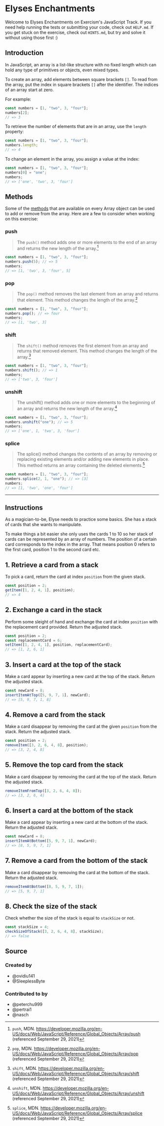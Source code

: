 # Elyses Enchantments

Welcome to Elyses Enchantments on Exercism's JavaScript Track.
If you need help running the tests or submitting your code, check out `HELP.md`.
If you get stuck on the exercise, check out `HINTS.md`, but try and solve it without using those first :)

## Introduction

In JavaScript, an array is a list-like structure with no fixed length which can hold any type of primitives or objects, even mixed types.

To create an array, add elements between square brackets `[]`.
To read from the array, put the index in square brackets `[]` after the identifier.
The indices of an array start at zero.

For example:

```javascript
const numbers = [1, "two", 3, "four"];
numbers[2];
// => 3
```

To retrieve the number of elements that are in an array, use the `length` property:

```javascript
const numbers = [1, "two", 3, "four"];
numbers.length;
// => 4
```

To change an element in the array, you assign a value at the index:

```javascript
const numbers = [1, "two", 3, "four"];
numbers[0] = "one";
numbers;
// => ['one', 'two', 3, 'four']
```

## Methods

Some of the [methods][array_methods] that are available on every Array object can be used to add or remove from the array.
Here are a few to consider when working on this exercise:

### push

> The `push()` method adds one or more elements to the end of an array and returns the new length of the array.[^1]

```javascript
const numbers = [1, "two", 3, "four"];
numbers.push(5); // => 5
numbers;
// => [1, 'two', 3, 'four', 5]
```

### pop

> The `pop()` method removes the last element from an array and returns that element.
> This method changes the length of the array.[^2]

```javascript
const numbers = [1, "two", 3, "four"];
numbers.pop(); // => four
numbers;
// => [1, 'two', 3]
```

### shift

> The `shift()` method removes the first element from an array and returns that removed element.
> This method changes the length of the array.[^3]

```javascript
const numbers = [1, "two", 3, "four"];
numbers.shift(); // => 1
numbers;
// => ['two', 3, 'four']
```

### unshift

> The unshift() method adds one or more elements to the beginning of an array and returns the new length of the array.[^4]

```javascript
const numbers = [1, "two", 3, "four"];
numbers.unshift("one"); // => 5
numbers;
// => ['one', 1, 'two', 3, 'four']
```

### splice

> The splice() method changes the contents of an array by removing or replacing existing elements and/or adding new elements in place.
> This method returns an array containing the deleted elements.[^5]

```javascript
const numbers = [1, "two", 3, "four"];
numbers.splice(2, 1, "one"); // => [3]
numbers;
// => [1, 'two', 'one', 'four']
```

---

[^1]: `push`, MDN. https://developer.mozilla.org/en-US/docs/Web/JavaScript/Reference/Global_Objects/Array/push (referenced September 29, 2021)
[^2]: `pop`, MDN. https://developer.mozilla.org/en-US/docs/Web/JavaScript/Reference/Global_Objects/Array/pop (referenced September 29, 2021)
[^3]: `shift`, MDN. https://developer.mozilla.org/en-US/docs/Web/JavaScript/Reference/Global_Objects/Array/shift (referenced September 29, 2021)
[^4]: `unshift`, MDN. https://developer.mozilla.org/en-US/docs/Web/JavaScript/Reference/Global_Objects/Array/unshift (referenced September 29, 2021)
[^5]: `splice`, MDN. https://developer.mozilla.org/en-US/docs/Web/JavaScript/Reference/Global_Objects/Array/splice (referenced September 29, 2021)

[array_methods]: https://developer.mozilla.org/en-US/docs/Web/JavaScript/Reference/Global_Objects/Array

## Instructions

As a magician-to-be, Elyse needs to practice some basics. She has
a stack of cards that she wants to manipulate.

To make things a bit easier she only uses the cards 1 to 10 so her
stack of cards can be represented by an array of numbers. The position
of a certain card corresponds to the index in the array. That means
position 0 refers to the first card, position 1 to the second card
etc.

## 1. Retrieve a card from a stack

To pick a card, return the card at index `position` from
the given stack.

```javascript
const position = 2;
getItem([1, 2, 4, 1], position);
// => 4
```

## 2. Exchange a card in the stack

Perform some sleight of hand and exchange the card at index `position`
with the replacement card provided.
Return the adjusted stack.

```javascript
const position = 2;
const replacementCard = 6;
setItem([1, 2, 4, 1], position, replacementCard);
// => [1, 2, 6, 1]
```

## 3. Insert a card at the top of the stack

Make a card appear by inserting a new card at the top of the stack.
Return the adjusted stack.

```javascript
const newCard = 8;
insertItemAtTop([5, 9, 7, 1], newCard);
// => [5, 9, 7, 1, 8]
```

## 4. Remove a card from the stack

Make a card disappear by removing the card at the given `position` from the stack.
Return the adjusted stack.

```javascript
const position = 2;
removeItem([3, 2, 6, 4, 8], position);
// => [3, 2, 4, 8]
```

## 5. Remove the top card from the stack

Make a card disappear by removing the card at the top of the stack.
Return the adjusted stack.

```javascript
removeItemFromTop([3, 2, 6, 4, 8]);
// => [3, 2, 6, 4]
```

## 6. Insert a card at the bottom of the stack

Make a card appear by inserting a new card at the bottom of the stack.
Return the adjusted stack.

```javascript
const newCard = 8;
insertItemAtBottom([5, 9, 7, 1], newCard);
// => [8, 5, 9, 7, 1]
```

## 7. Remove a card from the bottom of the stack

Make a card disappear by removing the card at the bottom of the stack.
Return the adjusted stack.

```javascript
removeItemAtBottom([8, 5, 9, 7, 1]);
// => [5, 9, 7, 1]
```

## 8. Check the size of the stack

Check whether the size of the stack is equal to `stackSize` or not.

```javascript
const stackSize = 4;
checkSizeOfStack([3, 2, 6, 4, 8], stackSize);
// => false
```

## Source

### Created by

- @ovidiu141
- @SleeplessByte

### Contributed to by

- @peterchu999
- @pertrai1
- @nasch
